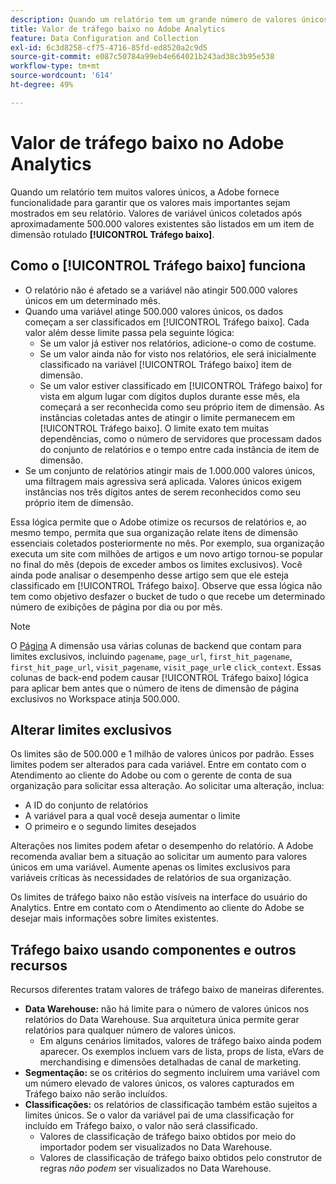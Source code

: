 ```yaml
---
description: Quando um relatório tem um grande número de valores únicos, o Adobe usa o item de dimensão Tráfego baixo para melhorar o desempenho do relatório.
title: Valor de tráfego baixo no Adobe Analytics
feature: Data Configuration and Collection
exl-id: 6c3d8258-cf75-4716-85fd-ed8520a2c9d5
source-git-commit: e087c50784a99eb4e664021b243ad38c3b95e538
workflow-type: tm+mt
source-wordcount: '614'
ht-degree: 49%

---
```


# Valor de tráfego baixo no Adobe Analytics

Quando um relatório tem muitos valores únicos, a Adobe fornece funcionalidade para garantir que os valores mais importantes sejam mostrados em seu relatório. Valores de variável únicos coletados após aproximadamente 500.000 valores existentes são listados em um item de dimensão rotulado **[!UICONTROL Tráfego baixo]**.

## Como o [!UICONTROL Tráfego baixo] funciona

* O relatório não é afetado se a variável não atingir 500.000 valores únicos em um determinado mês.
* Quando uma variável atinge 500.000 valores únicos, os dados começam a ser classificados em [!UICONTROL Tráfego baixo]. Cada valor além desse limite passa pela seguinte lógica:
   * Se um valor já estiver nos relatórios, adicione-o como de costume.
   * Se um valor ainda não for visto nos relatórios, ele será inicialmente classificado na variável [!UICONTROL Tráfego baixo] item de dimensão.
   * Se um valor estiver classificado em [!UICONTROL Tráfego baixo] for vista em algum lugar com dígitos duplos durante esse mês, ela começará a ser reconhecida como seu próprio item de dimensão. As instâncias coletadas antes de atingir o limite permanecem em [!UICONTROL Tráfego baixo]. O limite exato tem muitas dependências, como o número de servidores que processam dados do conjunto de relatórios e o tempo entre cada instância de item de dimensão.
* Se um conjunto de relatórios atingir mais de 1.000.000 valores únicos, uma filtragem mais agressiva será aplicada. Valores únicos exigem instâncias nos três dígitos antes de serem reconhecidos como seu próprio item de dimensão.

Essa lógica permite que o Adobe otimize os recursos de relatórios e, ao mesmo tempo, permita que sua organização relate itens de dimensão essenciais coletados posteriormente no mês. Por exemplo, sua organização executa um site com milhões de artigos e um novo artigo tornou-se popular no final do mês (depois de exceder ambos os limites exclusivos). Você ainda pode analisar o desempenho desse artigo sem que ele esteja classificado em [!UICONTROL Tráfego baixo]. Observe que essa lógica não tem como objetivo desfazer o bucket de tudo o que recebe um determinado número de exibições de página por dia ou por mês.

>[!NOTE]
>O [Página](../components/dimensions/page.md) A dimensão usa várias colunas de backend que contam para limites exclusivos, incluindo `pagename`, `page_url`, `first_hit_pagename`, `first_hit_page_url`, `visit_pagename`, `visit_page_url`e `click_context`. Essas colunas de back-end podem causar [!UICONTROL Tráfego baixo] lógica para aplicar bem antes que o número de itens de dimensão de página exclusivos no Workspace atinja 500.000.

## Alterar limites exclusivos

Os limites são de 500.000 e 1 milhão de valores únicos por padrão. Esses limites podem ser alterados para cada variável. Entre em contato com o Atendimento ao cliente do Adobe ou com o gerente de conta de sua organização para solicitar essa alteração. Ao solicitar uma alteração, inclua:

* A ID do conjunto de relatórios
* A variável para a qual você deseja aumentar o limite
* O primeiro e o segundo limites desejados

Alterações nos limites podem afetar o desempenho do relatório. A Adobe recomenda avaliar bem a situação ao solicitar um aumento para valores únicos em uma variável. Aumente apenas os limites exclusivos para variáveis críticas às necessidades de relatórios de sua organização.

Os limites de tráfego baixo não estão visíveis na interface do usuário do Analytics. Entre em contato com o Atendimento ao cliente do Adobe se desejar mais informações sobre limites existentes.

## Tráfego baixo usando componentes e outros recursos

Recursos diferentes tratam valores de tráfego baixo de maneiras diferentes.

* **Data Warehouse:** não há limite para o número de valores únicos nos relatórios do Data Warehouse. Sua arquitetura única permite gerar relatórios para qualquer número de valores únicos.
   * Em alguns cenários limitados, valores de tráfego baixo ainda podem aparecer. Os exemplos incluem vars de lista, props de lista, eVars de merchandising e dimensões detalhadas de canal de marketing.
* **Segmentação:** se os critérios do segmento incluírem uma variável com um número elevado de valores únicos, os valores capturados em Tráfego baixo não serão incluídos.
* **Classificações:** os relatórios de classificação também estão sujeitos a limites únicos. Se o valor da variável pai de uma classificação for incluído em Tráfego baixo, o valor não será classificado.
   * Valores de classificação de tráfego baixo obtidos por meio do importador podem ser visualizados no Data Warehouse. <!-- AN-115871 -->
   * Valores de classificação de tráfego baixo obtidos pelo construtor de regras *não podem* ser visualizados no Data Warehouse. <!-- AN-122872 -->
